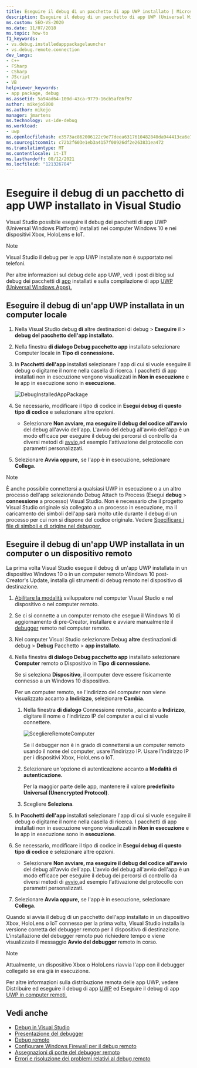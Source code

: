 ```yaml
---
title: Eseguire il debug di un pacchetto di app UWP installato | Microsoft Docs
description: Eseguire il debug di un pacchetto di app UWP (Universal Windows Platform) installato in Visual Studio in computer Windows 10, Xbox e dispositivi Internet delle cose (IoT).
ms.custom: SEO-VS-2020
ms.date: 11/07/2018
ms.topic: how-to
f1_keywords:
- vs.debug.installedapppackagelauncher
- vs.debug.remote.connection
dev_langs:
- C++
- FSharp
- CSharp
- JScript
- VB
helpviewer_keywords:
- app package, debug
ms.assetid: 5a94ad64-100d-43ca-9779-16cb5af86f97
author: mikejo5000
ms.author: mikejo
manager: jmartens
ms.technology: vs-ide-debug
ms.workload:
- uwp
ms.openlocfilehash: e3573ac862006122c9e77deea6317610482840da944413ca6e70d967052ed96d
ms.sourcegitcommit: c72b2f603e1eb3a4157f00926df2e263831ea472
ms.translationtype: MT
ms.contentlocale: it-IT
ms.lasthandoff: 08/12/2021
ms.locfileid: "121326784"
---
```

# <a name="debug-an-installed-uwp-app-package-in-visual-studio"></a>Eseguire il debug di un pacchetto di app UWP installato in Visual Studio

Visual Studio possibile eseguire il debug dei pacchetti di app UWP (Universal Windows Platform) installati nei computer Windows 10 e nei dispositivi Xbox, HoloLens e IoT.

>[!NOTE]
>Visual Studio il debug per le app UWP installate non è supportato nei telefoni.

Per altre informazioni sul debug delle app UWP, vedi i post di blog sul debug dei pacchetti di [app](https://devblogs.microsoft.com/devops/updates-for-debugging-installed-app-packages-in-visual-studio-2015-update-2/) installati e sulla compilazione di app [UWP (Universal Windows Apps).](https://devblogs.microsoft.com/visualstudio/universal-windows-apps-targeting-windows-10-anniversary-sdk/)

## <a name="debug-an-installed-uwp-app-on-a-local-machine"></a>Eseguire il debug di un'app UWP installata in un computer locale

1. Nella Visual Studio debug **di** altre destinazioni di debug  >  **Eseguire** il  >  **debug del pacchetto dell'app installato.**

1. Nella finestra **di dialogo Debug pacchetto app** installato selezionare Computer locale in **Tipo** **di connessione.**

1. In **Pacchetti dell'app** installati selezionare l'app di cui si vuole eseguire il debug o digitarne il nome nella casella di ricerca. I pacchetti di app installati non in esecuzione vengono visualizzati in **Non in esecuzione** e le app in esecuzione sono in **esecuzione**.

   ![DebugInstalledAppPackage](../debugger/media/debug-installed-app-pkg.png "DebugInstalledAppPackage")

1. Se necessario, modificare il tipo di codice in **Esegui debug di questo tipo di codice** e selezionare altre opzioni.
   - Selezionare **Non avviare, ma eseguire il debug del codice all'avvio** del debug all'avvio dell'app. L'avvio del debug all'avvio dell'app è un modo efficace per eseguire il debug dei percorsi di controllo da diversi metodi di [avvio,](/windows/uwp/xbox-apps/automate-launching-uwp-apps)ad esempio l'attivazione del protocollo con parametri personalizzati.

1. Selezionare **Avvia oppure,** se l'app è in esecuzione, selezionare **Collega.**

> [!NOTE]
> È anche possibile connettersi a qualsiasi UWP in esecuzione o a un altro processo dell'app selezionando Debug Attach to Process (Esegui **debug**  >  **connessione** a processo) Visual Studio. Non è necessario che il progetto Visual Studio originale sia collegato a un processo in esecuzione, ma il caricamento dei simboli dell'app sarà molto utile durante il debug di un processo per cui non si dispone del codice originale. Vedere [Specificare i file di simboli e di origine nel debugger.](specify-symbol-dot-pdb-and-source-files-in-the-visual-studio-debugger.md)

## <a name="debug-an-installed-uwp-app-on-a-remote-computer-or-device"></a><a name="remote"></a> Eseguire il debug di un'app UWP installata in un computer o un dispositivo remoto

La prima volta Visual Studio esegue il debug di un'app UWP installata in un dispositivo Windows 10 o in un computer remoto Windows 10 post-Creator's Update, installa gli strumenti di debug remoto nel dispositivo di destinazione.

1. [Abilitare la modalità](/windows/uwp/get-started/enable-your-device-for-development) sviluppatore nel computer Visual Studio e nel dispositivo o nel computer remoto.

1. Se ci si connette a un computer remoto che esegue il Windows 10 di aggiornamento di pre-Creator, installare e avviare manualmente il [debugger](../debugger/remote-debugging.md) remoto nel computer remoto.

1. Nel computer Visual Studio selezionare Debug **altre** destinazioni di debug  >  **Debug** Pacchetto  >  **app installato**.

1. Nella finestra **di dialogo Debug pacchetto app** installato selezionare **Computer** remoto o Dispositivo in **Tipo** **di connessione.**

   Se si seleziona **Dispositivo**, il computer deve essere fisicamente connesso a un Windows 10 dispositivo.

   Per un computer remoto, se l'indirizzo del computer non viene visualizzato accanto a **Indirizzo**, selezionare **Cambia**.

   1. Nella finestra **di dialogo** Connessione remota , accanto a **Indirizzo**, digitare il nome o l'indirizzo IP del computer a cui ci si vuole connettere.

      ![ScegliereRemoteComputer](../debugger/media/debug-remote-app-pkg.png "ScegliereRemoteComputer")

      Se il debugger non è in grado di connettersi a un computer remoto usando il nome del computer, usare l'indirizzo IP. Usare l'indirizzo IP per i dispositivi Xbox, HoloLens o IoT.
   1. Selezionare un'opzione di autenticazione accanto a **Modalità di autenticazione.**

      Per la maggior parte delle app, mantenere il valore **predefinito Universal (Unencrypted Protocol)**.
   1. Scegliere **Seleziona**.

1. In **Pacchetti dell'app** installati selezionare l'app di cui si vuole eseguire il debug o digitarne il nome nella casella di ricerca. I pacchetti di app installati non in esecuzione vengono visualizzati in **Non in esecuzione** e le app in esecuzione sono in **esecuzione**.

1. Se necessario, modificare il tipo di codice in **Esegui debug di questo tipo di codice** e selezionare altre opzioni.
   - Selezionare **Non avviare, ma eseguire il debug del codice all'avvio** del debug all'avvio dell'app. L'avvio del debug all'avvio dell'app è un modo efficace per eseguire il debug dei percorsi di controllo da diversi metodi di [avvio,](/windows/uwp/xbox-apps/automate-launching-uwp-apps)ad esempio l'attivazione del protocollo con parametri personalizzati.

1. Selezionare **Avvia oppure,** se l'app è in esecuzione, selezionare **Collega.**

Quando si avvia il debug di un pacchetto dell'app installato in un dispositivo Xbox, HoloLens o IoT connesso per la prima volta, Visual Studio installa la versione corretta del debugger remoto per il dispositivo di destinazione. L'installazione del debugger remoto può richiedere tempo e viene visualizzato il messaggio **Avvio del debugger** remoto in corso.

>[!NOTE]
>Attualmente, un dispositivo Xbox o HoloLens riavvia l'app con il debugger collegato se era già in esecuzione.

Per altre informazioni sulla distribuzione remota delle app UWP, vedere Distribuire ed eseguire il debug di app [UWP](/windows/uwp/debug-test-perf/deploying-and-debugging-uwp-apps#advanced-remote-deployment-options) ed Eseguire il debug di app [UWP in computer remoti.](run-windows-store-apps-on-a-remote-machine.md)

## <a name="see-also"></a>Vedi anche

- [Debug in Visual Studio](../debugger/index.yml)
- [Presentazione del debugger](../debugger/debugger-feature-tour.md)
- [Debug remoto](../debugger/remote-debugging.md)
- [Configurare Windows Firewall per il debug remoto](../debugger/configure-the-windows-firewall-for-remote-debugging.md)
- [Assegnazioni di porte del debugger remoto](../debugger/remote-debugger-port-assignments.md)
- [Errori e risoluzione dei problemi relativi al debug remoto](../debugger/remote-debugging-errors-and-troubleshooting.md)